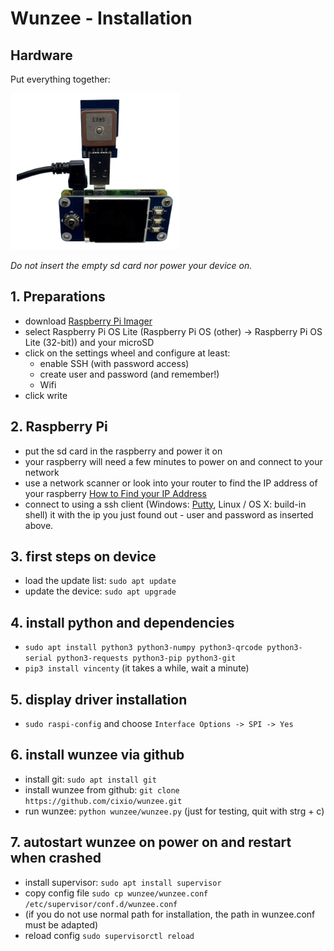 Wunzee - Installation
============


## Hardware
Put everything together:

![Wunzee Hardware](images/hardware.png)

*Do not insert the empty sd card nor power your device on.*


## 1. Preparations 
- download [Raspberry Pi Imager](https://www.raspberrypi.org/blog/raspberry-pi-imager-imaging-utility)
- select Raspberry Pi OS Lite (Raspberry Pi OS (other) -> Raspberry Pi OS Lite (32-bit)) and your microSD
- click on the settings wheel and configure at least:
  - enable SSH (with password access)
  - create user and password (and remember!)
  - Wifi
- click write

## 2. Raspberry Pi
- put the sd card in the raspberry and power it on
- your raspberry will need a few minutes to power on and connect to your network
- use a network scanner or look into your router to find the IP address of your raspberry [How to Find your IP Address](https://www.raspberrypi.com/documentation/computers/remote-access.html#how-to-find-your-ip-address)
- connect to using a ssh client (Windows: [Putty](https://www.chiark.greenend.org.uk/~sgtatham/putty/latest.html), Linux / OS X: build-in shell) it with the ip you just found out - user and password as inserted above.

## 3. first steps on device
- load the update list: `sudo apt update`
- update the device: `sudo apt upgrade`

## 4. install python and dependencies
- `sudo apt install python3 python3-numpy python3-qrcode python3-serial python3-requests python3-pip python3-git`
- `pip3 install vincenty` (it takes a while, wait a minute)


## 5. display driver installation
- `sudo raspi-config` and choose `Interface Options -> SPI -> Yes`

## 6. install wunzee via github
- install git: `sudo apt install git`
- install wunzee from github: `git clone https://github.com/cixio/wunzee.git`
- run wunzee: `python wunzee/wunzee.py` (just for testing, quit with strg + c)

## 7. autostart wunzee on power on and restart when crashed
- install supervisor: `sudo apt install supervisor`
- copy config file `sudo cp wunzee/wunzee.conf /etc/supervisor/conf.d/wunzee.conf`
- (if you do not use normal path for installation, the path in wunzee.conf must be adapted)
- reload config `sudo supervisorctl reload`
